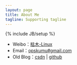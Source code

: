 ```yaml
---
layout: page
title: About Me
tagline: Supporting tagline
---
```

{% include JB/setup %}

* Weibo：[枯木-Linux](http://weibo.com/whynoyes)
* Email：<a rel="nofollow" href="mailto:opskumu@gmail.com">opskumu#gmail.com</a>
* Old Blog：[csdn](http://blog.csdn.net/kumu_Linux) | [github](http://kumu-linux.github.io)
